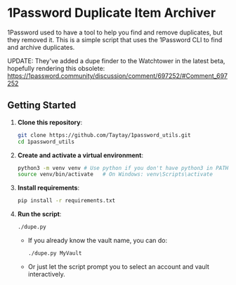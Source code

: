 # 1Password Duplicate Item Archiver

1Password used to have a tool to help you find and remove duplicates, but they removed it. This is a simple script that uses the 1Password CLI to find and archive duplicates.

UPDATE: They've added a dupe finder to the Watchtower in the latest beta, hopefully rendering this obsolete: https://1password.community/discussion/comment/697252/#Comment_697252


## Getting Started

1. **Clone this repository**:
   ```bash
   git clone https://github.com/Taytay/1password_utils.git
   cd 1password_utils
   ```

2. **Create and activate a virtual environment**:
   ```bash
   python3 -m venv venv # Use python if you don't have python3 in PATH
   source venv/bin/activate   # On Windows: venv\Scripts\activate
   ```

3. **Install requirements**:
   ```bash
   pip install -r requirements.txt
   ```


4. **Run the script**:
   ```bash
   ./dupe.py
   ```

   - If you already know the vault name, you can do:
     ```bash
     ./dupe.py MyVault
     ```

   - Or just let the script prompt you to select an account and vault interactively.

